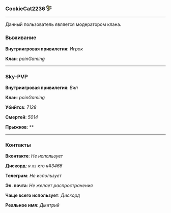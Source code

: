 ### CookieCat2236 ![Image alt](https://github.com/ifxory-plugins/painGaming/raw/gh-pages/images/moderator.png)
---
Данный пользователь является модератором клана.

### Выживание

**Внутриигровая привилегия**: *Игрок*

**Клан**: *painGaming*

---

### Sky-PVP

**Внутриигровая привилегия**: *Вип*

**Клан**: *painGaming*

**Убийтсв**: *7128*

**Смертей**: *5014*

**Прыжков**: **

---

### Контакты

**Вконтакте**: *Не использует*

**Дискорд**: *я хз кто я#3466*

**Телеграм**: *Не использует*

**Эл. почта**: *Не желает распространения*

**Чаще всего использует**: *Дискорд*

**Реальное имя**: *Дмитрий*
